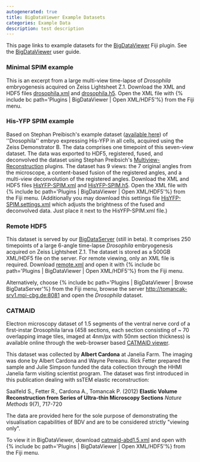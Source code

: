 ```yaml
---
autogenerated: true
title: BigDataViewer Example Datasets
categories: Example Data
description: test description
---
```


This page links to example datasets for the [BigDataViewer](/plugins/bdv) Fiji plugin. See the [BigDataViewer](/plugins/bdv) user guide.

### Minimal SPIM example

This is an excerpt from a large multi-view time-lapse of *Drosophila* embryogenesis acquired on Zeiss Lightsheet Z.1. Download the XML and HDF5 files [drosophila.xml](http://fly.mpi-cbg.de/~pietzsch/bdv-examples/drosophila.xml) and [drosophila.h5](http://fly.mpi-cbg.de/~pietzsch/bdv-examples/drosophila.h5). Open the XML file with {% include bc path='Plugins | BigDataViewer | Open XML/HDF5'%} from the Fiji menu.

### His-YFP SPIM example

Based on Stephan Preibisch's example dataset ([available here](http://fly.mpi-cbg.de/preibisch/nm/HisYFP-SPIM.zip)) of ''Drosophila'' embryo expressing His-YFP in all cells, acquired using the Zeiss Demonstrator B. The data comprises one timepoint of this seven-view dataset. The data was exported to HDF5, registered, fused, and deconvolved the dataset using Stephan Preibsich's [Multiview-Reconstruction](/plugins/multiview-reconstruction) plugins. The dataset has 9 views: the 7 original angles from the microscope, a content-based fusion of the registered angles, and a multi-view deconvolution of the registered angles. Download the XML and HDF5 files [HisYFP-SPIM.xml](http://fly.mpi-cbg.de/~pietzsch/bdv-examples/HisYFP-SPIM.xml) and [HisYFP-SPIM.h5](http://fly.mpi-cbg.de/~pietzsch/bdv-examples/HisYFP-SPIM.h5). Open the XML file with {% include bc path='Plugins | BigDataViewer | Open XML/HDF5'%} from the Fiji menu. (Additionally you may download this settings file [HisYFP-SPIM.settings.xml](http://fly.mpi-cbg.de/~pietzsch/bdv-examples/HisYFP-SPIM.settings.xml) which adjusts the brightness of the fused and deconvolved data. Just place it next to the HisYFP-SPIM.xml file.)

### Remote HDF5

This dataset is served by our [BigDataServer](/plugins/bdv/server) (still in beta). It comprises 250 timepoints of a large 6-angle time-lapse *Drosophila* embryogenesis acquired on Zeiss Lightsheet Z.1. The dataset is stored as a 500GB XML/HDF5 file on the server. For remote viewing, only an XML file is required. Download [remote.xml](http://fly.mpi-cbg.de/~pietzsch/bdv-examples/remote.xml) and open it with {% include bc path='Plugins | BigDataViewer | Open XML/HDF5'%} from the Fiji menu.

Alternatively, choose {% include bc path='Plugins | BigDataViewer | Browse BigDataServer'%} from the Fiji menu, browse the server http://tomancak-srv1.mpi-cbg.de:8081 and open the *Drosophila* dataset.

### CATMAID

Electron microscopy dataset of 1.5 segments of the ventral nerve cord of a first-instar Drosophila larva (458 sections, each section consisting of ~ 70 overlapping image tiles, imaged at 4nm/px with 50nm section thickness) is available online through the web-browser based [CATMAID viewer](http://fly.mpi-cbg.de/).

This dataset was collected by **Albert Cardona** at Janelia Farm. The imaging was done by Albert Cardona and Wayne Pereanu. Rick Fetter prepared the sample and Julie Simpson funded the data collection through the HHMI Janelia farm visiting scientist program. The dataset was first introduced in this publication dealing with ssTEM elastic reconstruction:

Saalfeld S., Fetter R., Cardona A., Tomancak P. (2012) **Elastic Volume Reconstruction from Series of Ultra-thin Microscopy Sections** *Nature Methods* 9(7), 717-720

The data are provided here for the sole purpose of demonstrating the visualisation capabilities of BDV and are to be considered strictly "viewing only".

To view it in BigDataViewer, download [catmaid-abd1.5.xml](http://fly.mpi-cbg.de/~pietzsch/bdv-examples/catmaid-abd1.5.xml) and open with {% include bc path='Plugins | BigDataViewer | Open XML/HDF5'%} from the Fiji menu.


